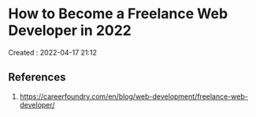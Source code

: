 # How to Become a Freelance Web Developer in 2022
Created : 2022-04-17 21:12




## References
1. https://careerfoundry.com/en/blog/web-development/freelance-web-developer/
